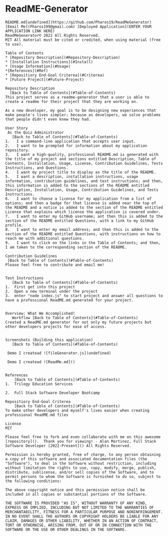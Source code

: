 # ReadME-Generator
    README.md[undefined](https://github.com/Pharos19/ReadMeGenerator) [Email Me](Pharos199@gmail.com) [Deployed Application](ENTER YOUR APPLICATION LINK HERE)
    ReadMeGenerator© 2022 All Rights Reserved.  
    MIT All material must be cited or credited, when using material (free to use).
    
    Table of Contents
    * [Repository Description](#Repository-Description)
    * [Installation Instructions](#Install)
    * [Usage Information](#Usage)
    *[References](#Ref)
    * [Repositiory End-Goal Criterea](#Criterea)
    * [Future Project](#Future-Project)
    
    Repository Description
      [Back to Table of Contents](#Table-of-Contents)
    This project serves as a readme-generator that a user is able to create a readme for their project that they are working on.
    
    As a new developer, my goal is to be designing new experiences that make people's lives simpler; because as developers, we solve problems that people didn't even knew they had.
    
    User Story
     As the Quiz Administrator
       [Back to Table of Contents](#Table-of-Contents)
    1.   I a command-line application that accepts user input.
    2.   I want to be prompted for information about my application repository.
    3.   I want a high-quality, professional README.md is generated with the title of my project and sections entitled Description, Table of Contents, Installation, Usage, License, Contribution Guidelines, Tests Instructions, and Questions.
    4.   I want my project title to display as the title of the README.
    5.   I want a description, installation instructions, usage information, contribution guidelines, and test instructions; and then, this information is added to the sections of the README entitled Description, Installation, Usage, Contribution Guidelines, and Tests Instructions.
    6.   I want to choose a license for my application from a list of options; and then a badge for that license is added near the top of the README and a notice is added to the section of the README entitled License that explains which license the application is covered under.  
    7.   I want to enter my GitHub username; ant then this is added to the section of the README entitled Questions, with a link to my GitHub profile.
    8.   I want to enter my email address; and then this is added to the section of the README entitled Questions, with instructions on how to reach me with additional questions.
    9.   I want to click on the links in the Table of Contents; and then, I am taken to the corresponding section of the README.
    
    Contribution Guidelines
     [Back to Table of Contents](#Table-of-Contents)
    Please feel free to contribute and email me!
    
    
    Test Instructions
       [Back to Table of Contents](#Table-of-Contents)
    1.  First get into this project
    2.  Open a new terminal under the project
    3.  enter "node index.js" to start project and answer all questions to have a professional ReadME.md generated for your project.
    
    
    Overview: What We Accomplished!
       Workflow [Back to Table of Contents](#Table-of-Contents)
    Created a ReadME.md generator for not only my future projects but other developers projects for ease of access.
    
    
    Screenshots (Building this application)
       [Back to Table of Contents](#Table-of-Contents)

     Demo I createad ![fileGenerator.js](undefined)
    
     Demo I createad ![ReadMe.md]()
    
    
    References
        [Back to Table of Contents](#Table-of-Contents)
    1.  Trilogy Education Services
    
    2.  Full Stack Software Developer Bootcamp
    
    Repositiory End-Goal Criterea
        [Back to Table of Contents](#Table-of-Contents)
    To make other developers and myself's lives easier when creating professional ReadME.md files
    
    License
    MIT
    
    Please feel free to fork and even collaborate with me on this awesome [repository]().  Thank you for viewing! - Alan Martinez, Full Stack Software Developer [2022-Present]() All Rights Reserved.
    
    Permission is hereby granted, free of charge, to any person obtaining a copy of this software and associated documentation files (the "Software"), to deal in the Software without restriction, including without limitation the rights to use, copy, modify, merge, publish, distribute, sublicense, and/or sell copies of the Software, and to permit persons to whom the Software is furnished to do so, subject to the following conditions:
    
    The above copyright notice and this permission notice shall be included in all copies or substantial portions of the Software.
    
    THE SOFTWARE IS PROVIDED "AS IS", WITHOUT WARRANTY OF ANY KIND, EXPRESS OR IMPLIED, INCLUDING BUT NOT LIMITED TO THE WARRANTIES OF MERCHANTABILITY, FITNESS FOR A PARTICULAR PURPOSE AND NONINFRINGEMENT. IN NO EVENT SHALL THE AUTHORS OR COPYRIGHT HOLDERS BE LIABLE FOR ANY CLAIM, DAMAGES OR OTHER LIABILITY, WHETHER IN AN ACTION OF CONTRACT, TORT OR OTHERWISE, ARISING FROM, OUT OF OR IN CONNECTION WITH THE SOFTWARE OR THE USE OR OTHER DEALINGS IN THE SOFTWARE.
